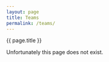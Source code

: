 ```yaml
---
layout: page
title: Teams
permalink: /teams/
---
```


<div class="card text-center">

<div class="card-header">{{ page.title }}</div>

<div class="card-body">
    <p class="card-text">Unfortunately this page does not exist.</p>
</div>

</div>